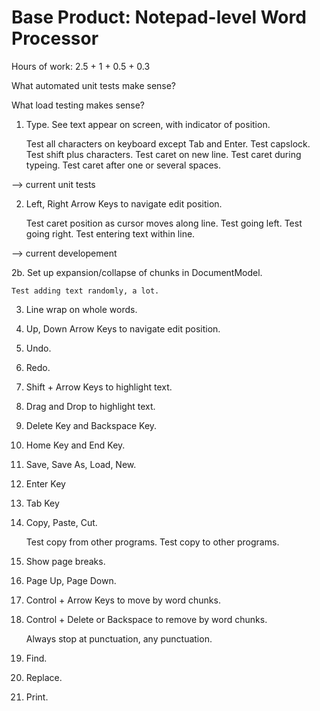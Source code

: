 Base Product: Notepad-level Word Processor
==========================================

Hours of work: 2.5 + 1 + 0.5 + 0.3

What automated unit tests make sense?

What load testing makes sense?

1. Type. See text appear on screen, with indicator of position.

	Test all characters on keyboard except Tab and Enter.
	Test capslock.
	Test shift plus characters.
	Test caret on new line.
	Test caret during typeing.
	Test caret after one or several spaces.

--> current unit tests
	
2. Left, Right Arrow Keys to navigate edit position.

	Test caret position as cursor moves along line.
	Test going left.
	Test going right.
	Test entering text within line.

--> current developement

2b. Set up expansion/collapse of chunks in DocumentModel.

	Test adding text randomly, a lot.

3. Line wrap on whole words.

4. Up, Down Arrow Keys to navigate edit position.

5. Undo.

6. Redo.

7. Shift + Arrow Keys to highlight text.

8. Drag and Drop to highlight text.

9. Delete Key and Backspace Key.

10. Home Key and End Key.

11. Save, Save As, Load, New.

12. Enter Key

13. Tab Key

14. Copy, Paste, Cut.

	Test copy from other programs.
	Test copy to other programs.

15. Show page breaks.

16. Page Up, Page Down.

17. Control + Arrow Keys to move by word chunks.

18. Control + Delete or Backspace to remove by word chunks.

	Always stop at punctuation, any punctuation.
	
19. Find.

20. Replace.

21. Print.